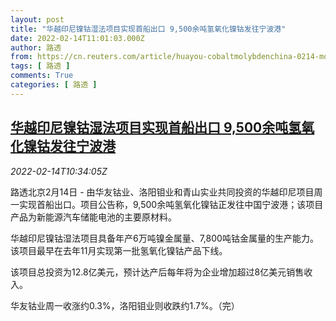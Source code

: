```yaml
---
layout: post
title: "华越印尼镍钴湿法项目实现首船出口 9,500余吨氢氧化镍钴发往宁波港"
date: 2022-02-14T11:01:03.000Z
author: 路透
from: https://cn.reuters.com/article/huayou-cobaltmolybdenchina-0214-mon-idCNKBS2KJ0TI
tags: [ 路透 ]
comments: True
categories: [ 路透 ]
---
```

<!--1644836463000-->
[华越印尼镍钴湿法项目实现首船出口 9,500余吨氢氧化镍钴发往宁波港](https://cn.reuters.com/article/huayou-cobaltmolybdenchina-0214-mon-idCNKBS2KJ0TI)
------

<div>
<div><i>2022-02-14T10:34:05Z</i></div><p>路透北京2月14日 - 由华友钴业、洛阳钼业和青山实业共同投资的华越印尼项目周一实现首船出口。项目公告称，9,500余吨氢氧化镍钴正发往中国宁波港；该项目产品为新能源汽车储能电池的主要原材料。</p><p>华越印尼镍钴湿法项目具备年产6万吨镍金属量、7,800吨钴金属量的生产能力。该项目最早在去年11月实现第一批氢氧化镍钴产品下线。</p><p>该项目总投资为12.8亿美元，预计达产后每年将为企业增加超过8亿美元销售收入。</p><p>华友钴业周一收涨约0.3%，洛阳钼业则收跌约1.7%。（完）</p>
</div>
